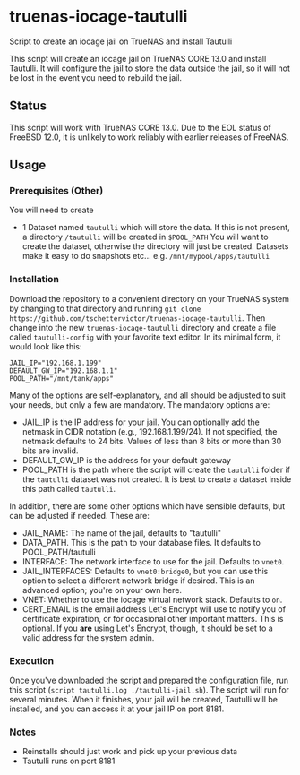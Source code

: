 # truenas-iocage-tautulli
Script to create an iocage jail on TrueNAS and install Tautulli

This script will create an iocage jail on TrueNAS CORE 13.0 and install Tautulli. It will configure the jail to store the data outside the jail, so it will not be lost in the event you need to rebuild the jail.

## Status
This script will work with TrueNAS CORE 13.0.  Due to the EOL status of FreeBSD 12.0, it is unlikely to work reliably with earlier releases of FreeNAS.

## Usage

### Prerequisites (Other)
You will need to create 
- 1 Dataset named `tautulli` which will store the data.
If this is not present, a directory `/tautulli` will be created in `$POOL_PATH` You will want to create the dataset, otherwise the directory will just be created. Datasets make it easy to do snapshots etc...
e.g. `/mnt/mypool/apps/tautulli`

### Installation
Download the repository to a convenient directory on your TrueNAS system by changing to that directory and running `git clone https://github.com/tschettervictor/truenas-iocage-tautulli`.  Then change into the new `truenas-iocage-tautulli` directory and create a file called `tautulli-config` with your favorite text editor.  In its minimal form, it would look like this:
```
JAIL_IP="192.168.1.199"
DEFAULT_GW_IP="192.168.1.1"
POOL_PATH="/mnt/tank/apps"
```
Many of the options are self-explanatory, and all should be adjusted to suit your needs, but only a few are mandatory.  The mandatory options are:

* JAIL_IP is the IP address for your jail.  You can optionally add the netmask in CIDR notation (e.g., 192.168.1.199/24).  If not specified, the netmask defaults to 24 bits.  Values of less than 8 bits or more than 30 bits are invalid.
* DEFAULT_GW_IP is the address for your default gateway
* POOL_PATH is the path where the script will create the `tautulli` folder if the `tautulli` dataset was not created. It is best to create a dataset inside this path called `tautulli`.
 
In addition, there are some other options which have sensible defaults, but can be adjusted if needed.  These are:

* JAIL_NAME: The name of the jail, defaults to "tautulli"
* DATA_PATH. This is the path to your database files. It defaults to POOL_PATH/tautulli
* INTERFACE: The network interface to use for the jail.  Defaults to `vnet0`.
* JAIL_INTERFACES: Defaults to `vnet0:bridge0`, but you can use this option to select a different network bridge if desired.  This is an advanced option; you're on your own here.
* VNET: Whether to use the iocage virtual network stack.  Defaults to `on`.
* CERT_EMAIL is the email address Let's Encrypt will use to notify you of certificate expiration, or for occasional other important matters.  This is optional.  If you **are** using Let's Encrypt, though, it should be set to a valid address for the system admin.

### Execution
Once you've downloaded the script and prepared the configuration file, run this script (`script tautulli.log ./tautulli-jail.sh`).  The script will run for several minutes.  When it finishes, your jail will be created, Tautulli will be installed, and you can access it at your jail IP on port 8181.

### Notes
- Reinstalls should just work and pick up your previous data
- Tautulli runs on port 8181
